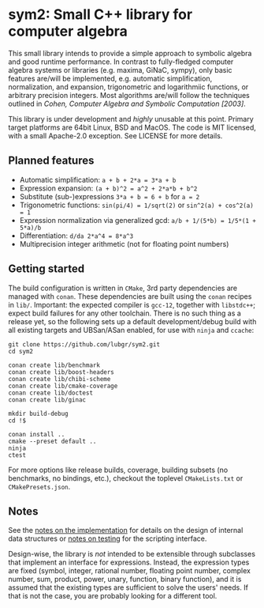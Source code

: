 # sym2: Small C++ library for computer algebra

This small library intends to provide a simple approach to symbolic algebra and good runtime
performance. In contrast to fully-fledged computer algebra systems or libraries (e.g. maxima, GiNaC,
sympy), only basic features are/will be implemented, e.g. automatic simplification, normalization,
and expansion, trigonometric and logarithmiic functions, or arbitrary precision integers. Most
algorithms are/will follow the techniques outlined in _Cohen, Computer Algebra and Symbolic
Computation [2003]_.

This library is under development and _highly_ unusable at this point. Primary target platforms are
64bit Linux, BSD and MacOS. The code is MIT licensed, with a small Apache-2.0 exception. See LICENSE
for more details.

## Planned features

- Automatic simplification: `a + b + 2*a = 3*a + b`
- Expression expansion: `(a + b)^2 = a^2 + 2*a*b + b^2`
- Substitute (sub-)expressions `3*a + b = 6 + b` for `a = 2`
- Trigonometric functions: `sin(pi/4) = 1/sqrt(2)` or `sin^2(a) + cos^2(a) = 1`
- Expression normalization via generalized gcd: `a/b + 1/(5*b) = 1/5*(1 + 5*a)/b`
- Differentiation: `d/da 2*a^4 = 8*a^3`
- Multiprecision integer arithmetic (not for floating point numbers)

## Getting started

The build configuration is written in `CMake`, 3rd party dependencies are managed with `conan`.
These dependencies are built using the `conan` recipes in `lib/`. Important: the expected compiler
is `gcc-12`, together with `libstdc++`; expect build failures for any other toolchain. There is no
such thing as a release yet, so the following sets up a default development/debug build with all
existing targets and UBSan/ASan enabled, for use with `ninja` and `ccache`:
```
git clone https://github.com/lubgr/sym2.git
cd sym2

conan create lib/benchmark
conan create lib/boost-headers
conan create lib/chibi-scheme
conan create lib/cmake-coverage
conan create lib/doctest
conan create lib/ginac

mkdir build-debug
cd !$

conan install ..
cmake --preset default ..
ninja
ctest
```
For more options like release builds, coverage, building subsets (no benchmarks, no bindings, etc.),
checkout the toplevel `CMakeLists.txt` or `CMakePresets.json`.

## Notes

See the [notes on the implementation](docs/implementation.md) for details on the design of internal
data structures or [notes on testing](docs/testing.md) for the scripting interface.

Design-wise, the library is _not_ intended to be extensible through subclasses that implement an
interface for expressions. Instead, the expression types are fixed (symbol, integer, rational
number, floating point number, complex number, sum, product, power, unary, function, binary
function), and it is assumed that the existing types are sufficient to solve the users' needs. If
that is not the case, you are probably looking for a different tool.
